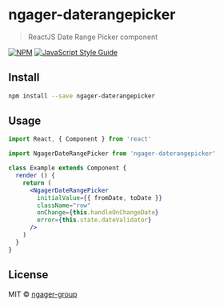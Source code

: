 # ngager-daterangepicker

> ReactJS Date Range Picker component

[![NPM](https://img.shields.io/npm/v/ngager-daterangepicker.svg)](https://www.npmjs.com/package/ngager-daterangepicker) [![JavaScript Style Guide](https://img.shields.io/badge/code_style-standard-brightgreen.svg)](https://standardjs.com)

## Install

```bash
npm install --save ngager-daterangepicker
```

## Usage

```jsx
import React, { Component } from 'react'

import NgagerDateRangePicker from 'ngager-daterangepicker'

class Example extends Component {
  render () {
    return (
      <NgagerDateRangePicker
        initialValue={{ fromDate, toDate }}
        className="row"
        onChange={this.handleOnChangeDate}
        error={this.state.dateValidator}
      />
    )
  }
}
```

## License

MIT © [ngager-group](https://github.com/ngager-group)
